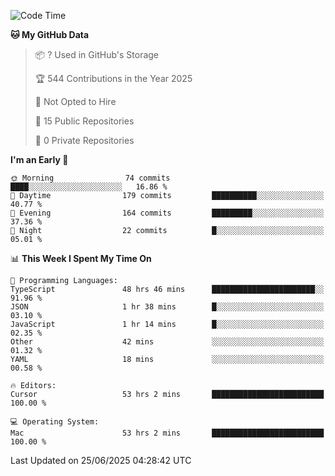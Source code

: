 <!--START_SECTION:waka-->
![Code Time](http://img.shields.io/badge/Code%20Time-7%2C236%20hrs%206%20mins-blue)

**🐱 My GitHub Data** 

> 📦 ? Used in GitHub's Storage 
 > 
> 🏆 544 Contributions in the Year 2025
 > 
> 🚫 Not Opted to Hire
 > 
> 📜 15 Public Repositories 
 > 
> 🔑 0 Private Repositories 
 > 
**I'm an Early 🐤** 

```text
🌞 Morning                74 commits          ████░░░░░░░░░░░░░░░░░░░░░   16.86 % 
🌆 Daytime                179 commits         ██████████░░░░░░░░░░░░░░░   40.77 % 
🌃 Evening                164 commits         █████████░░░░░░░░░░░░░░░░   37.36 % 
🌙 Night                  22 commits          █░░░░░░░░░░░░░░░░░░░░░░░░   05.01 % 
```


📊 **This Week I Spent My Time On** 

```text
💬 Programming Languages: 
TypeScript               48 hrs 46 mins      ███████████████████████░░   91.96 % 
JSON                     1 hr 38 mins        █░░░░░░░░░░░░░░░░░░░░░░░░   03.10 % 
JavaScript               1 hr 14 mins        █░░░░░░░░░░░░░░░░░░░░░░░░   02.35 % 
Other                    42 mins             ░░░░░░░░░░░░░░░░░░░░░░░░░   01.32 % 
YAML                     18 mins             ░░░░░░░░░░░░░░░░░░░░░░░░░   00.58 % 

🔥 Editors: 
Cursor                   53 hrs 2 mins       █████████████████████████   100.00 % 

💻 Operating System: 
Mac                      53 hrs 2 mins       █████████████████████████   100.00 % 
```


 Last Updated on 25/06/2025 04:28:42 UTC
<!--END_SECTION:waka-->

